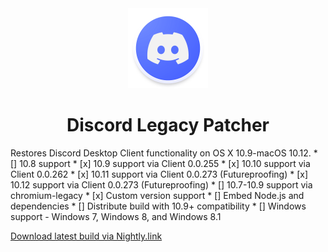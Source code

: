 <div align="center">
             <img src="Discord Legacy Patcher.png" width="128" />
             <h1>Discord Legacy Patcher</h1>
</div>
Restores Discord Desktop Client functionality on OS X 10.9-macOS 10.12.
* [] 10.8 support
* [x] 10.9 support via Client 0.0.255
* [x] 10.10 support via Client 0.0.262
* [x] 10.11 support via Client 0.0.273 (Futureproofing)
* [x] 10.12 support via Client 0.0.273 (Futureproofing)
* [] 10.7-10.9 support via chromium-legacy
* [x] Custom version support
* [] Embed Node.js and dependencies
* [] Distribute build with 10.9+ compatibility
* [] Windows support - Windows 7, Windows 8, and Windows 8.1

[Download latest build via Nightly.link](https://nightly.link/Jazzzny/Discord-Legacy-Patcher/workflows/build-binary/main/Discord%20Legacy%20Patcher.zip)

